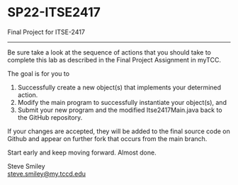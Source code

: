 # SP22-ITSE2417
Final Project for ITSE-2417
<hr/>
Be sure take a look at the sequence of actions that you should take to complete this lab as described in the Final Project Assignment in myTCC.

The goal is for you to 
<ol>
  <li>Successfully create a new object(s) that implements your determined action.</li>
  <li>Modify the main program to successfully instantiate your object(s), and</li>
  <li>Submit your new program and the modified Itse2417Main.java back to the GitHub repository.</li>
</ol>
If your changes are accepted, they will be added to the final source code on Github and appear on further fork that occurs from the main branch.

Start early and keep moving forward. Almost done.

Steve Smiley<br />
<a href="mailto: steve.smiley@my.tccd.edu">steve.smiley@my.tccd.edu</a>
